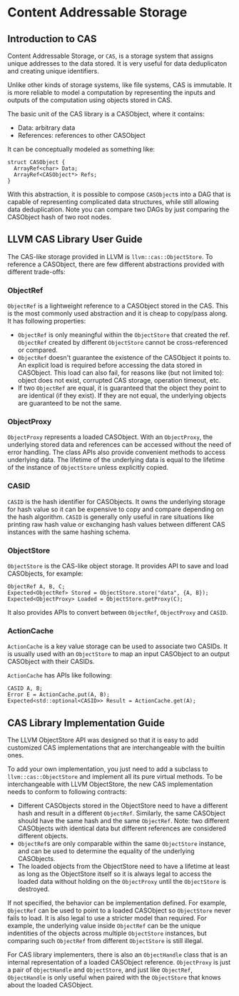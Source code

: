 # Content Addressable Storage

## Introduction to CAS

Content Addressable Storage, or `CAS`, is a storage system that assigns
unique addresses to the data stored. It is very useful for data deduplicaton
and creating unique identifiers.

Unlike other kinds of storage systems, like file systems, CAS is immutable. It
is more reliable to model a computation by representing the inputs and outputs
of the computation using objects stored in CAS.

The basic unit of the CAS library is a CASObject, where it contains:

* Data: arbitrary data
* References: references to other CASObject

It can be conceptually modeled as something like:

```
struct CASObject {
  ArrayRef<char> Data;
  ArrayRef<CASObject*> Refs;
}
```

With this abstraction, it is possible to compose `CASObject`s into a DAG that is
capable of representing complicated data structures, while still allowing data
deduplication. Note you can compare two DAGs by just comparing the CASObject
hash of two root nodes.


## LLVM CAS Library User Guide

The CAS-like storage provided in LLVM is `llvm::cas::ObjectStore`.
To reference a CASObject, there are few different abstractions provided
with different trade-offs:

### ObjectRef

`ObjectRef` is a lightweight reference to a CASObject stored in the CAS.
This is the most commonly used abstraction and it is cheap to copy/pass
along. It has following properties:

* `ObjectRef` is only meaningful within the `ObjectStore` that created the ref.
`ObjectRef` created by different `ObjectStore` cannot be cross-referenced or
compared.
* `ObjectRef` doesn't guarantee the existence of the CASObject it points to. An
explicit load is required before accessing the data stored in CASObject.
This load can also fail, for reasons like (but not limited to): object does
not exist, corrupted CAS storage, operation timeout, etc.
* If two `ObjectRef` are equal, it is guaranteed that the object they point to
are identical (if they exist). If they are not equal, the underlying objects are
guaranteed to be not the same.

### ObjectProxy

`ObjectProxy` represents a loaded CASObject. With an `ObjectProxy`, the
underlying stored data and references can be accessed without the need
of error handling. The class APIs also provide convenient methods to
access underlying data. The lifetime of the underlying data is equal to
the lifetime of the instance of `ObjectStore` unless explicitly copied.

### CASID

`CASID` is the hash identifier for CASObjects. It owns the underlying
storage for hash value so it can be expensive to copy and compare depending
on the hash algorithm. `CASID` is generally only useful in rare situations
like printing raw hash value or exchanging hash values between different
CAS instances with the same hashing schema.

### ObjectStore

`ObjectStore` is the CAS-like object storage. It provides API to save
and load CASObjects, for example:

```
ObjectRef A, B, C;
Expected<ObjectRef> Stored = ObjectStore.store("data", {A, B});
Expected<ObjectProxy> Loaded = ObjectStore.getProxy(C);
```

It also provides APIs to convert between `ObjectRef`, `ObjectProxy` and
`CASID`.

### ActionCache

`ActionCache` is a key value storage can be used to associate two CASIDs. It is
usually used with an `ObjectStore` to map an input CASObject to an output CASObject
with their CASIDs.

`ActionCache` has APIs like following:

```
CASID A, B;
Error E = ActionCache.put(A, B);
Expected<std::optional<CASID>> Result = ActionCache.get(A);
```


## CAS Library Implementation Guide

The LLVM ObjectStore API was designed so that it is easy to add
customized CAS implementations that are interchangeable with the builtin
ones.

To add your own implementation, you just need to add a subclass to
`llvm::cas::ObjectStore` and implement all its pure virtual methods.
To be interchangeable with LLVM ObjectStore, the new CAS implementation
needs to conform to following contracts:

* Different CASObjects stored in the ObjectStore need to have a different hash
and result in a different `ObjectRef`. Similarly, the same CASObject should have
the same hash and the same `ObjectRef`. Note: two different CASObjects with
identical data but different references are considered different objects.
* `ObjectRef`s are only comparable within the same `ObjectStore` instance, and
can be used to determine the equality of the underlying CASObjects.
* The loaded objects from the ObjectStore need to have a lifetime at least as
long as the ObjectStore itself so it is always legal to access the loaded data
without holding on the `ObjectProxy` until the `ObjectStore` is destroyed.


If not specified, the behavior can be implementation defined. For example,
`ObjectRef` can be used to point to a loaded CASObject so
`ObjectStore` never fails to load. It is also legal to use a stricter model
than required. For example, the underlying value inside `ObjectRef` can be
the unique indentities of the objects across multiple `ObjectStore` instances,
but comparing such `ObjectRef` from different `ObjectStore` is still illegal.

For CAS library implementers, there is also an `ObjectHandle` class that
is an internal representation of a loaded CASObject reference.
`ObjectProxy` is just a pair of `ObjectHandle` and `ObjectStore`, and
just like `ObjectRef`, `ObjectHandle` is only useful when paired with
the `ObjectStore` that knows about the loaded CASObject.
